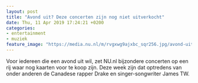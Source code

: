 ```yaml
---
layout: post
title: "Avond uit? Deze concerten zijn nog niet uitverkocht"
date: Thu, 11 Apr 2019 17:24:21 +0200
categories: 
- entertainment 
- muziek 
feature_image: "https://media.nu.nl/m/rvgxwg9ajxbc_sqr256.jpg/avond-uit-deze-concerten-zijn-nog-niet-uitverkocht.jpg"
---
```


Voor iedereen die een avond uit wil, zet NU.nl bijzondere concerten op een rij waar nog kaarten voor te koop zijn. Deze week zijn dat optredens van onder anderen de Canadese rapper Drake en singer-songwriter James TW.
